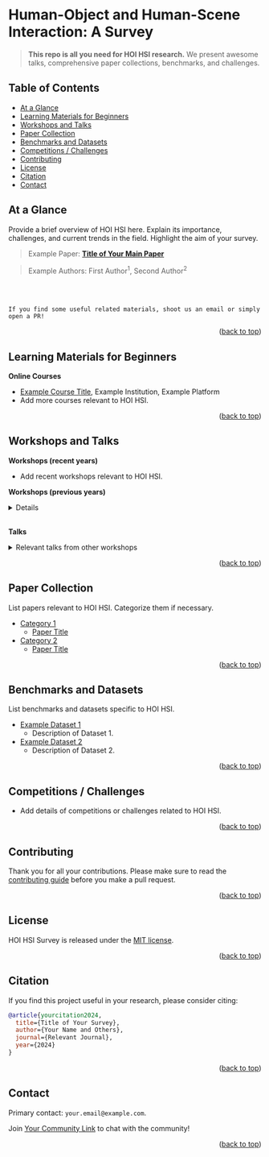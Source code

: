 

<div id="top">
  
# Human-Object and Human-Scene Interaction: A Survey
  
> **This repo is all you need for HOI HSI research.** We present awesome talks, comprehensive paper collections, benchmarks, and challenges.

<!-- ![](https://img.shields.io/badge/Record-XXX-673ab7.svg)
![](https://img.shields.io/badge/License-MIT-lightgrey.svg) -->

## Table of Contents

- [At a Glance](#at-a-glance)
- [Learning Materials for Beginners](#learning-materials-for-beginners)
- [Workshops and Talks](#workshops-and-talks)
- [Paper Collection](#paper-collection)
- [Benchmarks and Datasets](#benchmarks-and-datasets)
- [Competitions / Challenges](#competitions--challenges) 
- [Contributing](#contributing)
- [License](#license)
- [Citation](#citation)
- [Contact](#contact)

## At a Glance

Provide a brief overview of HOI HSI here. Explain its importance, challenges, and current trends in the field. Highlight the aim of your survey.

> Example Paper: **[Title of Your Main Paper](#)**

> Example Authors: First Author<sup>1</sup>, Second Author<sup>2</sup>

<br/>

<!-- ![](assets/overview.jpg) -->

<br/>

```
If you find some useful related materials, shoot us an email or simply open a PR!
```

<p align="right">(<a href="#top">back to top</a>)</p>


## Learning Materials for Beginners
  
**Online Courses**
- [Example Course Title](#), Example Institution, Example Platform
- Add more courses relevant to HOI HSI.

<p align="right">(<a href="#top">back to top</a>)</p>
  
## Workshops and Talks

**Workshops (recent years)**
- Add recent workshops relevant to HOI HSI.

**Workshops (previous years)**
<details>

  - Add workshops from earlier years.

</details>
</br>

**Talks**
<details>
  <summary>Relevant talks from other workshops</summary>
  
  - Add links to relevant talks.

</details>
  
<p align="right">(<a href="#top">back to top</a>)</p>

## Paper Collection
List papers relevant to HOI HSI. Categorize them if necessary.

- [Category 1](./papers.md#category-1)
  - [Paper Title](./papers.md#paper-title)
- [Category 2](./papers.md#category-2)
  - [Paper Title](./papers.md#paper-title)

<p align="right">(<a href="#top">back to top</a>)</p>

## Benchmarks and Datasets

List benchmarks and datasets specific to HOI HSI.

- [Example Dataset 1](#)
  - Description of Dataset 1.
- [Example Dataset 2](#)
  - Description of Dataset 2.


<p align="right">(<a href="#top">back to top</a>)</p>

## Competitions / Challenges

- Add details of competitions or challenges related to HOI HSI.

<p align="right">(<a href="#top">back to top</a>)</p>
  
## Contributing
Thank you for all your contributions. Please make sure to read the [contributing guide](./CONTRIBUTING.md) before you make a pull request.

<p align="right">(<a href="#top">back to top</a>)</p>

## License
HOI HSI Survey is released under the [MIT license](./LICENSE).

<p align="right">(<a href="#top">back to top</a>)</p>

## Citation
If you find this project useful in your research, please consider citing:
```BibTeX
@article{yourcitation2024,
  title={Title of Your Survey},
  author={Your Name and Others},
  journal={Relevant Journal},
  year={2024}
}
```

<p align="right">(<a href="#top">back to top</a>)</p>

## Contact
Primary contact: `your.email@example.com`. 

Join [Your Community Link](#) to chat with the community! 

<p align="right">(<a href="#top">back to top</a>)</p>
